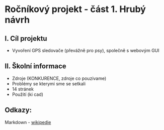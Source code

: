 # Ročníkový projekt - část 1. Hrubý návrh
I. Cíl projektu
------------------
-  Vyvoření GPS sledovače (převážně pro psy), společně s webovým GUI

II. Školní informace
------------------
- Zdroje (KONKURENCE, zdroje co pouzivame)
- Problémy se kterymi sme se setkali
- 14 stránek
- Použití (ki cad)

Odkazy:
-------
Markdown - [wikipedie](https://cs.wikipedia.org/wiki/Markdown)
